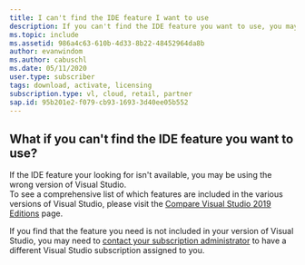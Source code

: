 ```yaml
---
title: I can't find the IDE feature I want to use
description: If you can't find the IDE feature you want to use, you may be using the incorrect version of Visual Studio
ms.topic: include
ms.assetid: 986a4c63-610b-4d33-8b22-48452964da8b
author: evanwindom
ms.author: cabuschl
ms.date: 05/11/2020
user.type: subscriber
tags: download, activate, licensing
subscription.type: vl, cloud, retail, partner
sap.id: 95b201e2-f079-cb93-1693-3d40ee05b552
---
```


## What if you can't find the IDE feature you want to use? 

If the IDE feature your looking for isn't available, you may be using the wrong version of Visual Studio.  
To see a comprehensive list of which features are included in the various versions of Visual Studio, please visit the [Compare Visual Studio 2019 Editions](https://visualstudio.microsoft.com/vs/compare/) page. 

If you find that the feature you need is not included in your version of Visual Studio, you may need to [contact your subscription administrator](https://docs.microsoft.com/visualstudio/subscriptions/contact-my-admin) to have a different Visual Studio subscription assigned to you.  